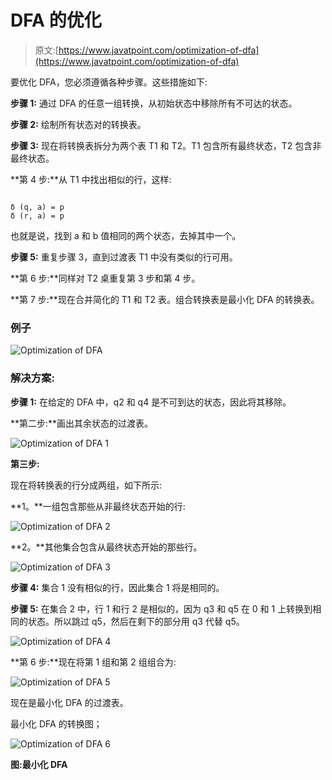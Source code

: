 # DFA 的优化

> 原文:[https://www.javatpoint.com/optimization-of-dfa](https://www.javatpoint.com/optimization-of-dfa)

要优化 DFA，您必须遵循各种步骤。这些措施如下:

**步骤 1:** 通过 DFA 的任意一组转换，从初始状态中移除所有不可达的状态。

**步骤 2:** 绘制所有状态对的转换表。

**步骤 3:** 现在将转换表拆分为两个表 T1 和 T2。T1 包含所有最终状态，T2 包含非最终状态。

**第 4 步:**从 T1 中找出相似的行，这样:

```

δ (q, a) = p
δ (r, a) = p

```

也就是说，找到 a 和 b 值相同的两个状态，去掉其中一个。

**步骤 5:** 重复步骤 3，直到过渡表 T1 中没有类似的行可用。

**第 6 步:**同样对 T2 桌重复第 3 步和第 4 步。

**第 7 步:**现在合并简化的 T1 和 T2 表。组合转换表是最小化 DFA 的转换表。

### 例子

![Optimization of DFA](../Images/1625db305b693de988d7d2ecfb922f13.png)

### 解决方案:

**步骤 1:** 在给定的 DFA 中，q2 和 q4 是不可到达的状态，因此将其移除。

**第二步:**画出其余状态的过渡表。

![Optimization of DFA 1](../Images/61b8e665173dfd2411244a1d9fbb75ff.png)

**第三步:**

现在将转换表的行分成两组，如下所示:

**1。**一组包含那些从非最终状态开始的行:

![Optimization of DFA 2](../Images/aa858c0b6bf7a6fd64edc8bd7e75e02b.png)

**2。**其他集合包含从最终状态开始的那些行。

![Optimization of DFA 3](../Images/79823db6a402ed8c2a0b5bfdc711c182.png)

**步骤 4:** 集合 1 没有相似的行，因此集合 1 将是相同的。

**步骤 5:** 在集合 2 中，行 1 和行 2 是相似的，因为 q3 和 q5 在 0 和 1 上转换到相同的状态。所以跳过 q5，然后在剩下的部分用 q3 代替 q5。

![Optimization of DFA 4](../Images/b59e30daf3f79f217ba89ffa74887972.png)

**第 6 步:**现在将第 1 组和第 2 组组合为:

![Optimization of DFA 5](../Images/50bb5e61fa5d33f63f4b9c85e683726d.png)

现在是最小化 DFA 的过渡表。

最小化 DFA 的转换图；

![Optimization of DFA 6](../Images/e37048e8a904b3680c3a39256acdf9e1.png)

**图:最小化 DFA**